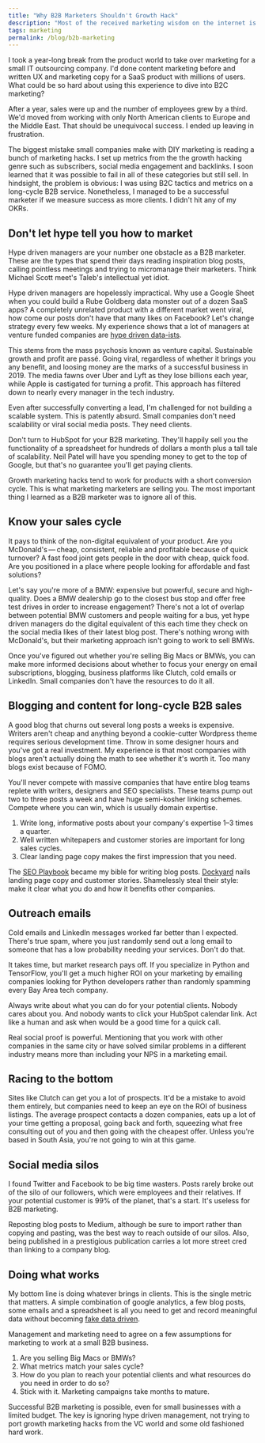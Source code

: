 ```yaml
---
title: "Why B2B Marketers Shouldn't Growth Hack"
description: "Most of the received marketing wisdom on the internet is only relevant for B2C growth hackers. Good B2B marketers have to be more pragmatic"
tags: marketing
permalink: /blog/b2b-marketing
---
```


I took a year-long break from the product world to take over marketing for a small IT outsourcing company. I'd done content marketing before and written UX and marketing copy for a SaaS product with millions of users. What could be so hard about using this experience to dive into B2C marketing? 

After a year, sales were up and the number of employees grew by a third. We'd moved from working with only North American clients to Europe and the Middle East. That should be unequivocal success. I ended up leaving in frustration. 

The biggest mistake small companies make with DIY marketing is reading a bunch of marketing hacks. I set up metrics from the the growth hacking genre such as subscribers, social media engagement and backlinks. I soon learned that it was possible to fail in all of these categories but still sell. In hindsight, the problem is obvious: I was using B2C tactics and metrics on a long-cycle B2B service. Nonetheless, I managed to be a successful marketer if we measure success as more clients. I didn't hit any of my OKRs. 

## Don't let hype tell you how to market 

Hype driven managers are your number one obstacle as a B2B marketer. These are the types that spend their days reading inspiration blog posts, calling pointless meetings and trying to micromanage their marketers. Think Michael Scott meet's Taleb's intellectual yet idiot. 

Hype driven managers are hopelessly impractical. Why use a Google Sheet when you could build a Rube Goldberg data monster out of a dozen SaaS apps? A completely unrelated product with a different market went viral, how come our posts don't have that many likes on Facebook? Let's change strategy every few weeks. My experience shows that a lot of managers at venture funded companies are [hype driven data-ists][hdd].  

This stems from the mass psychosis known as venture capital. Sustainable growth and profit are passé. Going viral, regardless of whether it brings you any benefit, and loosing money are the marks of a successful business in 2019. The media fawns over Uber and Lyft as they lose billions each year, while Apple is castigated for turning a profit. This approach has filtered down to nearly every manager in the tech industry. 

Even after successfully converting a lead, I'm challenged for not building a scalable system. This is patently absurd. Small companies don't need scalability or viral social media posts. They need clients. 

Don't turn to HubSpot for your B2B marketing. They'll happily sell you the functionality of a spreadsheet for hundreds of dollars a month plus a tall tale of scalability. Neil Patel will have you spending money to get to the top of Google, but that's no guarantee you'll get paying clients. 

Growth marketing hacks tend to work for products with a short conversion cycle. This is what marketing marketers are selling you. The most important thing I learned as a B2B marketer was to ignore all of this. 

## Know your sales cycle 

It pays to think of the non-digital equivalent of your product. Are you McDonald's&thinsp;—&thinsp;cheap, consistent, reliable and profitable because of quick turnover? A fast food joint gets people in the door with cheap, quick food. Are you positioned in a place where people looking for affordable and fast solutions?

Let's say you're more of a BMW: expensive but powerful, secure and high-quality. Does a BMW dealership go to the closest bus stop and offer free test drives in order to increase engagement? There's not a lot of overlap between potential BMW customers and people waiting for a bus, yet hype driven managers do the digital equivalent of this each time they check on the social media likes of their latest blog post. There's nothing wrong with McDonald's, but their marketing approach isn't going to work to sell BMWs. 

Once you've figured out whether you're selling Big Macs or BMWs, you can make more informed decisions about whether to focus your energy on email subscriptions, blogging, business platforms like Clutch, cold emails or LinkedIn. Small companies don't have the resources to do it all.

## Blogging and content for long-cycle B2B sales 

A good blog that churns out several long posts a weeks is expensive. Writers aren't cheap and anything beyond a cookie-cutter Wordpress theme requires serious development time. Throw in some designer hours and you've got a real investment. My experience is that most companies with blogs aren't actually doing the math to see whether it's worth it. Too many blogs exist because of FOMO. 

You'll never compete with massive companies that have entire blog teams replete with writers, designers and SEO specialists. These teams pump out two to three posts a week and have huge semi-kosher linking schemes. Compete where you can win, which is usually domain expertise.

1. Write long, informative posts about your company's expertise 1–3 times a quarter.
2. Well written whitepapers and customer stories are important for long sales cycles. 
3. Clear landing page copy makes the first impression that you need. 

The [SEO Playbook][seo] became my bible for writing blog posts. [Dockyard][doc] nails landing page copy and customer stories. Shamelessly steal their style: make it clear what you do and how it benefits other companies. 

## Outreach emails 

Cold emails and LinkedIn messages worked far better than I expected. There's true spam, where you just randomly send out a long email to someone that has a low probability needing your services. Don't do that.

It takes time, but market research pays off. If you specialize in Python and TensorFlow, you'll get a much higher ROI on your marketing by emailing companies looking for Python developers rather than randomly spamming every Bay Area tech company. 

Always write about what you can do for your potential clients. Nobody cares about you. And nobody wants to click your HubSpot calendar link. Act like a human and ask when would be a good time for a quick call. 

Real social proof is powerful. Mentioning that you work with other companies in the same city or have solved similar problems in a different industry means more than including your NPS in a marketing email. 

## Racing to the bottom 

Sites like Clutch can get you a lot of prospects. It'd be a mistake to avoid them entirely, but companies need to keep an eye on the ROI of business listings. The average prospect contacts a dozen companies, eats up a lot of your time getting a proposal, going back and forth, squeezing what free consulting out of you and then going with the cheapest offer. Unless you're based in South Asia, you're not going to win at this game. 

## Social media silos 

I found Twitter and Facebook to be big time wasters. Posts rarely broke out of the silo of our followers, which were employees and their relatives. If your potential customer is 99% of the planet, that's a start. It's useless for B2B marketing. 

Reposting blog posts to Medium, although be sure to import rather than copying and pasting, was the best way to reach outside of our silos. Also, being published in a prestigious publication carries a lot more street cred than linking to a company blog. 

## Doing what works 

My bottom line is doing whatever brings in clients. This is the single metric that matters. A simple combination of google analytics, a few blog posts, some emails and a spreadsheet is all you need to get and record meaningful data without becoming [fake data driven][fdd]. 

Management and marketing need to agree on a few assumptions for marketing to work at a small B2B business. 

1. Are you selling Big Macs or BMWs? 
2. What metrics match your sales cycle? 
3. How do you plan to reach your potential clients and what resources do you need in order to do so? 
4. Stick with it. Marketing campaigns take months to mature.

Successful B2B marketing is possible, even for small businesses with a limited budget. The key is ignoring hype driven management, not trying to port growth marketing hacks from the VC world and some old fashioned hard work.

[hdd]: /blog/dataism "derekkedziora.com"
[seo]: https://www.atrium.co/blog/seo-seed-stage-startups/ "atrium.com" 
[doc]: https://dockyard.com "dockyard.com" 
[fdd]: /blog/fake-data "derekkedziora.com" 
